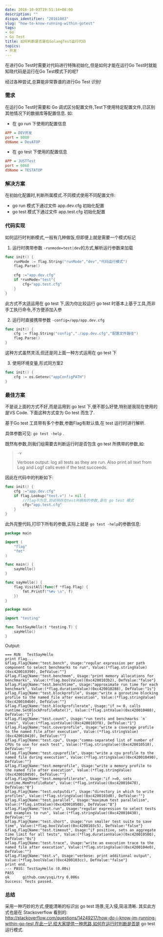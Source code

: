 ```yaml
---
date: 2016-10-03T19:51:14+08:00
description: ""
disqus_identifier: "20161003"
slug: "how-to-know-running-within-gotest"
tags:
- Go
- Go Test
title: 如何判断是否是在GolangTest运行代码
topics:
- 开发
---
```


在进行Go Test时需要对代码进行特殊初始化,但是如何才能在运行Go Test时就能知晓代码是运行在Go Test模式下的呢?

经过各种尝试,总算能非常靠谱的进行Go Test 识别! 

### 需求
在运行Go Test时需要和 Go 调式区分配置文件,Test下使用特定配置文件,已区别其他情况下的数据库等配置信息.
如:
+ 在 go run 下使用的配置信息
```ini
APP = DEV开发
port = 8080
dbName = DevATOP
```

+ 在 go test 下使用的配置信息
```ini
APP = JUSTTest
port = 6060
dbName = TESTATOP
```

### 解决方案

在初始化配置时,判断所属模式.不同模式使用不同配置文件:
+ go run 模式下通过文件 app.dev.cfg 初始化配置
+ go test 模式下通过文件 app.test.cfg 初始化配置

### 代码实现

如何运行时判断模式,一般有几种做饭,但即便上就是需要一个模式标记


1. 运行时携带参数 `-runmode=test|dev`的方式,解析运行参数来加载
```go 
func init() {
    runMode := flag.String("runMode","dev","代码运行模式") 
    flag.Parse()
      
    cfg :="app.dev.cfg"
    if *runMode="test"{
        cfg="app.test.cfg"
    } 
}
```
此方式不太适运用在 go test 下,因为你比较运行 go test 时基本上基于工具,而非手工执行命令,不方便添加入参

2. 运行时直接携带参数 `-config=/app/app.dev.cfg` 
```go  
func init() {
    cfg := flag.String("config","./app.dev.cfg","配置文件路径") 
    flag.Parse() 
}
```
这种方式虽然灵活,但还是同上面一种方式运用在 go test 下

3. 使用环境变量,形式同方案2
```go 
func init() {
    cfg := os.Getenv("appConfigPATH") 
}
```

### 最佳方案

不是说上面的方式不好,而是运用到 go test 下,便不那么好使,特别是我现在使用的是VS Code. 下面这种方式变为 Go test 而生了.

基于Go test 工具带有多个参数,参数Flag有默认值,在 test 运行时进行解析.

具体参数可见: `go test -help` .

既然有参数,则我们组需要去判断运行时是否包含 go test 所携带的参数,如:
> `-v` 
>
> Verbose output: log all tests as they are run. Also print all
text from Log and Logf calls even if the test succeeds.

因此在代码中的判断如下:
```go
func init() {
    cfg :="app.dev.cfg"
    if flag.Lookup("test.v") != nil {
        //flag不为空,则说明存在test所拥有的参数,是在 go test 模式
        cfg="app.test.cfg"
    }
}
```

此外完整代码,打印下所有的参数,实际上就是 `go test -help`的参数信息:
```go
package main

import (
	"flag"
	"fmt"
)

func main() {
	sayHello()
}

func sayHello() { 
	flag.VisitAll(func(f *flag.Flag) {
		fmt.Printf("%#v \n", f)
	}) 
}
```
```go
package main

import "testing"

func TestSayHello(t *testing.T) {
	sayHello()
}

```
Output:
```
=== RUN   TestSayHello
print Flag...
&flag.Flag{Name:"test.bench", Usage:"regular expression per path component to select benchmarks to run", Value:(*flag.stringValue)(0xc420010390), DefValue:""} 
&flag.Flag{Name:"test.benchmem", Usage:"print memory allocations for benchmarks", Value:(*flag.boolValue)(0xc4200103b2), DefValue:"false"} 
&flag.Flag{Name:"test.benchtime", Usage:"approximate run time for each benchmark", Value:(*flag.durationValue)(0xc420010288), DefValue:"1s"} 
&flag.Flag{Name:"test.blockprofile", Usage:"write a goroutine blocking profile to the named file after execution", Value:(*flag.stringValue)(0xc4200104b0), DefValue:""} 
&flag.Flag{Name:"test.blockprofilerate", Usage:"if >= 0, calls runtime.SetBlockProfileRate()", Value:(*flag.intValue)(0xc420010488), DefValue:"1"} 
&flag.Flag{Name:"test.count", Usage:"run tests and benchmarks `n` times", Value:(*flag.uintValue)(0xc4200103f8), DefValue:"1"} 
&flag.Flag{Name:"test.coverprofile", Usage:"write a coverage profile to the named file after execution", Value:(*flag.stringValue)(0xc420010410), DefValue:""} 
&flag.Flag{Name:"test.cpu", Usage:"comma-separated list of number of CPUs to use for each test", Value:(*flag.stringValue)(0xc420010510), DefValue:""} 
&flag.Flag{Name:"test.cpuprofile", Usage:"write a cpu profile to the named file during execution", Value:(*flag.stringValue)(0xc420010490), DefValue:""} 
&flag.Flag{Name:"test.memprofile", Usage:"write a memory profile to the named file after execution", Value:(*flag.stringValue)(0xc420010450), DefValue:""} 
&flag.Flag{Name:"test.memprofilerate", Usage:"if >=0, sets runtime.MemProfileRate", Value:(*flag.intValue)(0xc420010470), DefValue:"0"} 
&flag.Flag{Name:"test.outputdir", Usage:"directory in which to write profiles", Value:(*flag.stringValue)(0xc4200103d0), DefValue:""} 
&flag.Flag{Name:"test.parallel", Usage:"maximum test parallelism", Value:(*flag.intValue)(0xc420010508), DefValue:"8"} 
&flag.Flag{Name:"test.run", Usage:"regular expression to select tests and examples to run", Value:(*flag.stringValue)(0xc420010430), DefValue:""} 
&flag.Flag{Name:"test.short", Usage:"run smaller test suite to save time", Value:(*flag.boolValue)(0xc4200103c5), DefValue:"false"} 
&flag.Flag{Name:"test.timeout", Usage:"if positive, sets an aggregate time limit for all tests", Value:(*flag.durationValue)(0xc420010500), DefValue:"0s"} 
&flag.Flag{Name:"test.trace", Usage:"write an execution trace to the named file after execution", Value:(*flag.stringValue)(0xc4200104e0), DefValue:""} 
&flag.Flag{Name:"test.v", Usage:"verbose: print additional output", Value:(*flag.boolValue)(0xc4200103cc), DefValue:"false"} 
print end.
--- PASS: TestSayHello (0.00s)
PASS
ok  	github.com/ysqi/try	0.006s
Success: Tests passed.
```


### 总结

采用一种巧妙的方式,便能清晰的标识出 go test 场景,无入侵,简洁清晰. 其实此方式也是在 Stackoverflow 看到的:
http://stackoverflow.com/questions/14249217/how-do-i-know-im-running-within-go-test,在此一记,给大家提供一种思路,如何在运行时判断是否是 go test 运行模式.
